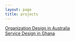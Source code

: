 ```yaml
---
layout: page
title: projects
---
```


[Organization Design in Australia][1]  
[Service Design in Ghana][2]


[1]: /org-design
[2]: /connecting-doctors-in-ghana
